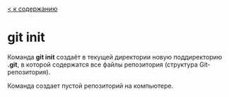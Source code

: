 [< к содержанию](/readme.md)

# git init

Команда **git init** создаёт в текущей директории новую поддиректорию **.git**, в которой содержатся все файлы репозитория (структура Git-репозитория).

Команда создает пустой репозиторий на компьютере.
